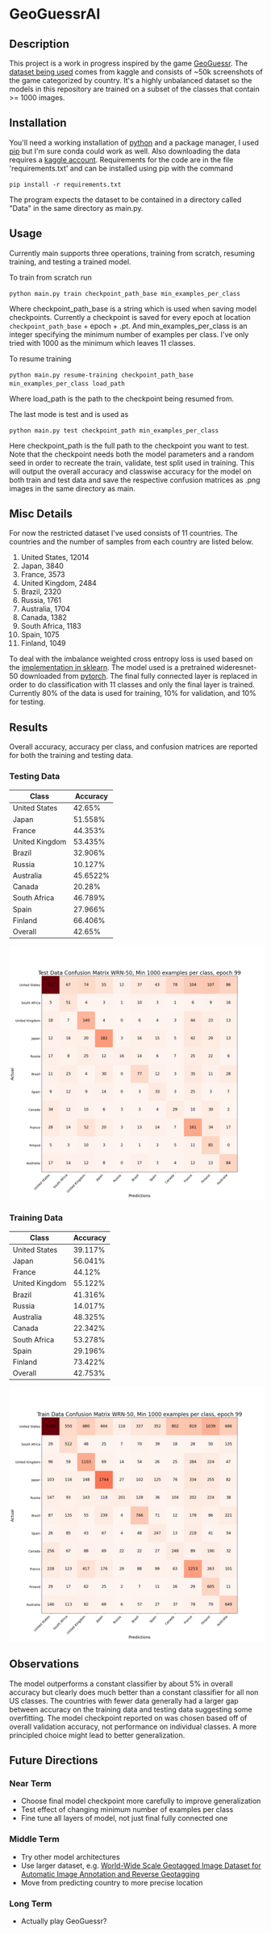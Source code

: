 # GeoGuessrAI

## Description 
This project is a work in progress inspired by the game [GeoGuessr](https://www.geoguessr.com/). The [dataset being used](https://www.kaggle.com/datasets/ubitquitin/geolocation-geoguessr-images-50k) comes from kaggle and consists of 
~50k screenshots of the game categorized by country. It's a highly unbalanced dataset so the models in this repository are trained on a subset of the classes
that contain >= 1000 images.  

## Installation 
You'll need a working installation of [python](https://www.python.org/downloads/) and a package manager, I used [pip](https://pip.pypa.io/en/stable/installation/) but I'm sure conda could work as well. 
Also downloading the data requires a [kaggle account](https://www.kaggle.com/). Requirements for the code are in the file 'requirements.txt' and can be installed using pip with the command 

`
pip install -r requirements.txt
`

The program expects the dataset to be contained in a directory called "Data" in the same directory as main.py. 

## Usage
Currently main supports three operations, training from scratch, resuming training, and testing a trained model.

To train from scratch run 

`
python main.py train checkpoint_path_base min_examples_per_class
`

Where checkpoint_path_base is a string which is used when saving model checkpoints. Currently a checkpoint is saved for every epoch at location `checkpoint_path_base` + epoch + .pt. And min_examples_per_class is an integer specifying the minimum number of examples per class. I've only tried with 1000 as the minimum which leaves 11 classes. 

To resume training

`
python main.py resume-training checkpoint_path_base min_examples_per_class load_path
`

Where load_path is the path to the checkpoint being resumed from.

The last mode is test and is used as

`
python main.py test checkpoint_path min_examples_per_class
`

Here checkpoint_path is the full path to the checkpoint you want to test. Note that the checkpoint needs both the model parameters and a random seed in order to recreate
the train, validate, test split used in training. This will output the overall accuracy and classwise accuracy for the model on both train and test data and save the respective
confusion matrices as .png images in the same directory as main. 

## Misc Details 
For now the restricted dataset I've used consists of 11 countries. The countries and the number of samples from each country are listed below.
<ol>
    <li> United States, 12014
    <li> Japan, 3840
    <li> France, 3573
    <li> United Kingdom, 2484
    <li> Brazil, 2320
    <li> Russia, 1761
    <li> Australia, 1704
    <li> Canada, 1382
    <li> South Africa, 1183
    <li> Spain, 1075
    <li> Finland, 1049
</ol>

To deal with the imbalance weighted cross entropy loss is used based on the [implementation in sklearn](https://scikit-learn.org/stable/modules/generated/sklearn.utils.class_weight.compute_class_weight.html). The model used is a pretrained wideresnet-50 downloaded from [pytorch](https://pytorch.org/vision/master/models.html). The final fully 
connected layer is replaced in order to do classification with 11 classes and only the final layer is trained. Currently 80% of the data is used for training, 10% for validation, and 10% for testing. 


## Results
Overall accuracy, accuracy per class, and confusion matrices are reported for both the training and testing data.

### Testing Data

| Class  | Accuracy |
---------|----------|
United States | 42.65% |
Japan | 51.558% |
France | 44.353%
United Kingdom | 53.435%
Brazil | 32.906%
Russia | 10.127%
Australia | 45.6522%
Canada | 20.28%
South Africa | 46.789%
Spain | 27.966%
Finland | 66.406%
Overall | 42.65%

![image info](./test_conf_matrix_wrn_50_min_1000_examples_epoch_99.png)

### Training Data

| Class  | Accuracy |
---------|----------|
United States | 39.117% |
Japan | 56.041% |
France | 44.12%
United Kingdom | 55.122%
Brazil | 41.316%
Russia | 14.017%
Australia | 48.325%
Canada | 22.342%
South Africa | 53.278%
Spain | 29.196%
Finland | 73.422%
Overall | 42.753%

![image info](./train_conf_matrix_wrn_50_min_1000_examples_epoch_99.png )

## Observations
The model outperforms a constant classifier by about 5% in overall accuracy but clearly does much better than a constant classifier for all non US classes. 
The countries with fewer data generally had a larger gap between accuracy on the training data and testing data suggesting some overfitting. The model checkpoint reported on was chosen based
off of overall validation accuracy, not performance on individual classes. A more principled choice might lead to better generalization.

## Future Directions
### Near Term
<ul>
    <li> Choose final model checkpoint more carefully to improve generalization
    <li> Test effect of changing minimum number of examples per class </li>
    <li> Fine tune all layers of model, not just final fully connected one
</ul>

### Middle Term
<ul>
    <li> Try other model architectures
    <li> Use larger dataset, e.g. <a href="https://qualinet.github.io/databases/image/world_wide_scale_geotagged_image_dataset_for_automatic_image_annotation_and_reverse_geotagging/">World-Wide Scale Geotagged Image Dataset for Automatic Image Annotation and Reverse Geotagging</a></li>
    <li> Move from predicting country to more precise location
</ul>

### Long Term
<ul>
    <li> Actually play GeoGuessr?
</ul>